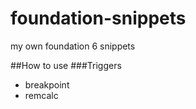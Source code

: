# foundation-snippets
my own foundation 6 snippets

##How to use
###Triggers
* breakpoint
* remcalc

